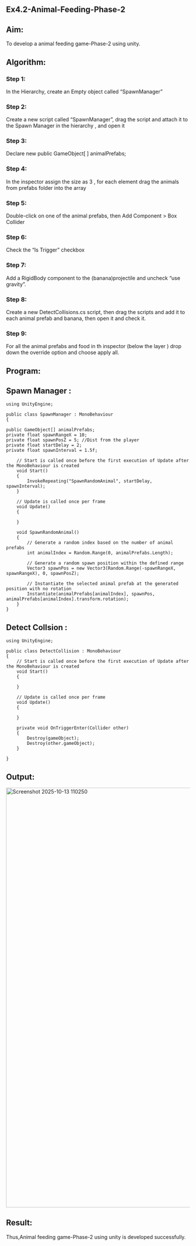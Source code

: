 ## Ex4.2-Animal-Feeding-Phase-2
## Aim:
To develop a animal feeding game-Phase-2 using unity.

## Algorithm:
### Step 1:
In the Hierarchy, create an Empty object called “SpawnManager”

### Step 2:
Create a new script called “SpawnManager”, drag the script and attach it to the Spawn Manager in the hierarchy , and open it

### Step 3:
Declare new public GameObject[ ] animalPrefabs;

### Step 4:
In the inspector assign the size as 3 , for each element drag the animals from prefabs folder into the array

### Step 5:
Double-click on one of the animal prefabs, then Add Component > Box Collider

### Step 6:
Check the “Is Trigger” checkbox

### Step 7:
Add a RigidBody component to the (banana)projectile and uncheck “use gravity”.

### Step 8:
Create a new DetectCollisions.cs script, then drag the scripts and add it to each animal prefab and banana, then open it and check it.

### Step 9:
For all the animal prefabs and food in th inspector (below the layer ) drop down the override option and choose apply all.

## Program:
## Spawn Manager :

```
using UnityEngine;

public class SpawnManager : MonoBehaviour
{

public GameObject[] animalPrefabs;
private float spawnRangeX = 10;
private float spawnPosZ = 5; //Dist from the player
private float startDelay = 2;
private float spawnInterval = 1.5f;

    // Start is called once before the first execution of Update after the MonoBehaviour is created
    void Start()
    {
        InvokeRepeating("SpawnRandomAnimal", startDelay, spawnInterval);        
    }

    // Update is called once per frame
    void Update()
    {
        
    }

    void SpawnRandomAnimal()
    {
        // Generate a random index based on the number of animal prefabs
        int animalIndex = Random.Range(0, animalPrefabs.Length);

        // Generate a random spawn position within the defined range
        Vector3 spawnPos = new Vector3(Random.Range(-spawnRangeX, spawnRangeX), 0, spawnPosZ);

        // Instantiate the selected animal prefab at the generated position with no rotation
        Instantiate(animalPrefabs[animalIndex], spawnPos, animalPrefabs[animalIndex].transform.rotation);
    }
}
```
## Detect Collsion :
```
using UnityEngine;

public class DetectCollision : MonoBehaviour
{
    // Start is called once before the first execution of Update after the MonoBehaviour is created
    void Start()
    {
        
    }

    // Update is called once per frame
    void Update()
    {
        
    }

    private void OnTriggerEnter(Collider other)
    {
        Destroy(gameObject);
        Destroy(other.gameObject);  
    }
    
}
```
## Output:
<img width="1920" height="1146" alt="Screenshot 2025-10-13 110250" src="https://github.com/user-attachments/assets/72d5e379-dbfe-417c-b5af-22a825ae902c" />



## Result:
Thus,Animal feeding game-Phase-2 using unity is developed successfully.
